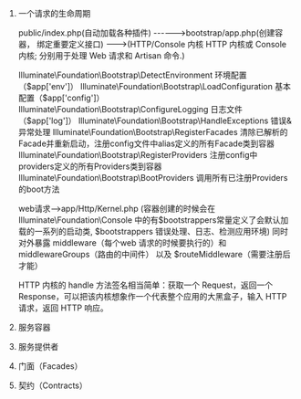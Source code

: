     
1. 一个请求的生命周期

    public/index.php(自动加载各种插件) ------>bootstrap/app.php(创建容器， 绑定重要定义接口)
    --->(HTTP/Console 内核 HTTP 内核或 Console 内核; 分别用于处理 Web 请求和 Artisan 命令.)
    
    
    
    Illuminate\Foundation\Bootstrap\DetectEnvironment 环境配置（$app['env']）
    Illuminate\Foundation\Bootstrap\LoadConfiguration  基本配置（$app['config']）
    Illuminate\Foundation\Bootstrap\ConfigureLogging   日志文件（$app['log']）
    Illuminate\Foundation\Bootstrap\HandleExceptions   错误&异常处理
    Illuminate\Foundation\Bootstrap\RegisterFacades    清除已解析的Facade并重新启动，注册config文件中alias定义的所有Facade类到容器
    Illuminate\Foundation\Bootstrap\RegisterProviders  注册config中providers定义的所有Providers类到容器
    Illuminate\Foundation\Bootstrap\BootProviders      调用所有已注册Providers的boot方法
    
    web请求-->app/Http/Kernel.php (容器创建的时候会在Illuminate\Foundation\Console 中的有$bootstrappers常量定义了会默认加载的一系列的启动类, $bootstrappers 错误处理、日志、检测应用环境) 同时对外暴露 middleware（每个web 请求的时候要执行的）和middlewareGroups（路由的中间件）
    以及 $routeMiddleware（需要注册后才能）
    
    
    HTTP 内核的 handle 方法签名相当简单：获取一个 Request，返回一个 Response，可以把该内核想象作一个代表整个应用的大黑盒子，输入 HTTP 请求，返回 HTTP 响应。
    
    
2. 服务容器

3. 服务提供者

4. 门面（Facades）

5. 契约（Contracts）
    